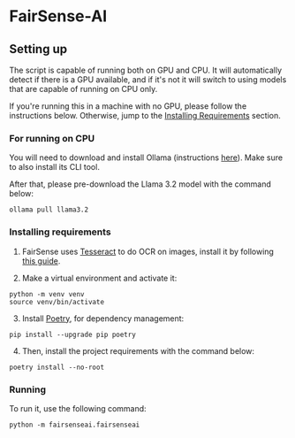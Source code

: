 # **FairSense-AI**

## Setting up

The script is capable of running both on GPU and CPU. It will automatically detect if
there is a GPU available, and if it's not it will switch to using models that are
capable of running on CPU only.

If you're running this in a machine with no GPU, please follow the instructions
below. Otherwise, jump to the [Installing Requirements](#installing-requirements)
section.

### For running on CPU

You will need to download and install Ollama
(instructions [here](https://ollama.com/download)). Make sure to also install its
CLI tool.

After that, please pre-download the Llama 3.2 model with the command below:
```shell
ollama pull llama3.2
```

### Installing requirements

1. FairSense uses [Tesseract](https://github.com/tesseract-ocr/tesseract) to do OCR on images,
install it by following [this guide](https://tesseract-ocr.github.io/tessdoc/Installation.html). 


2. Make a virtual environment and activate it:

```shell
python -m venv venv
source venv/bin/activate
```

3. Install [Poetry](https://python-poetry.org/), for dependency management:

```shell
pip install --upgrade pip poetry
```

4. Then, install the project requirements with the command below:

```shell
poetry install --no-root
```

### Running

To run it, use the following command:

```shell
python -m fairsenseai.fairsenseai
```
